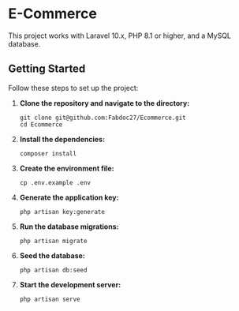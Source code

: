 # E-Commerce

This project works with Laravel 10.x, PHP 8.1 or higher, and a MySQL database.

## Getting Started

Follow these steps to set up the project:

1. **Clone the repository and navigate to the directory:**

    ```shell
    git clone git@github.com:Fabdoc27/Ecommerce.git
    cd Ecommerce
    ```

2. **Install the dependencies:**

    ```shell
    composer install
    ```

3. **Create the environment file:**

    ```shell
    cp .env.example .env
    ```

4. **Generate the application key:**

    ```shell
    php artisan key:generate
    ```

5. **Run the database migrations:**

    ```shell
    php artisan migrate
    ```

6. **Seed the database:**

    ```shell
    php artisan db:seed
    ```

7. **Start the development server:**

    ```shell
    php artisan serve
    ```
